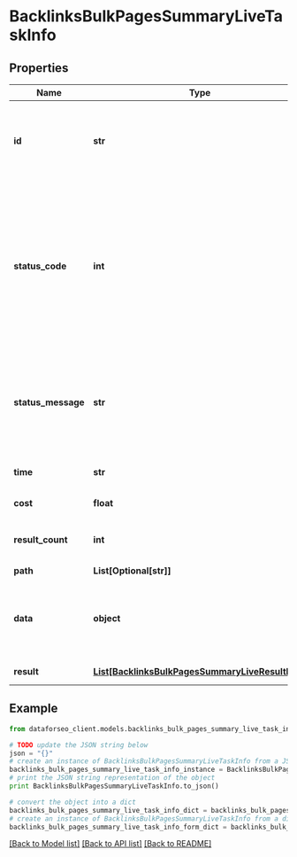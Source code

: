 # BacklinksBulkPagesSummaryLiveTaskInfo


## Properties

Name | Type | Description | Notes
------------ | ------------- | ------------- | -------------
**id** | **str** | task identifier unique task identifier in our system in the UUID format | [optional] 
**status_code** | **int** | status code of the task generated by DataForSEO, can be within the following range: 10000-60000 you can find the full list of the response codes here | [optional] 
**status_message** | **str** | informational message of the task you can find the full list of general informational messages here | [optional] 
**time** | **str** | execution time, seconds | [optional] 
**cost** | **float** | total tasks cost, USD | [optional] 
**result_count** | **int** | number of elements in the result array | [optional] 
**path** | **List[Optional[str]]** | URL path | [optional] 
**data** | **object** | contains the same parameters that you specified in the POST request | [optional] 
**result** | [**List[BacklinksBulkPagesSummaryLiveResultInfo]**](BacklinksBulkPagesSummaryLiveResultInfo.md) | array of results | [optional] 

## Example

```python
from dataforseo_client.models.backlinks_bulk_pages_summary_live_task_info import BacklinksBulkPagesSummaryLiveTaskInfo

# TODO update the JSON string below
json = "{}"
# create an instance of BacklinksBulkPagesSummaryLiveTaskInfo from a JSON string
backlinks_bulk_pages_summary_live_task_info_instance = BacklinksBulkPagesSummaryLiveTaskInfo.from_json(json)
# print the JSON string representation of the object
print BacklinksBulkPagesSummaryLiveTaskInfo.to_json()

# convert the object into a dict
backlinks_bulk_pages_summary_live_task_info_dict = backlinks_bulk_pages_summary_live_task_info_instance.to_dict()
# create an instance of BacklinksBulkPagesSummaryLiveTaskInfo from a dict
backlinks_bulk_pages_summary_live_task_info_form_dict = backlinks_bulk_pages_summary_live_task_info.from_dict(backlinks_bulk_pages_summary_live_task_info_dict)
```
[[Back to Model list]](../README.md#documentation-for-models) [[Back to API list]](../README.md#documentation-for-api-endpoints) [[Back to README]](../README.md)



